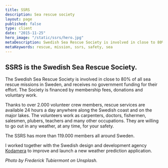 ```yaml
---
title: SSRS
description: Sea rescue society
layout: page
published: false
type: client
date: "2015-11-25"
hero_image: "/static/ssrs/hero.jpg"
metaDescription: Swedish Sea Rescue Society is involved in close to 80% of all sea rescue missions in Sweden.
metaKeywords: rescue, mission, ssrs, safety, sea
---
```


## SSRS is the Swedish Sea Rescue Society.

The Swedish Sea Rescue Society is involved in close to 80% of all sea rescue
missions in Sweden, and receives no government funding for their effort. The
Society is financed by membership fees, donations and voluntary work.

Thanks to over 2.000 volunteer crew members, rescue services are available 24
hours a day anywhere along the Swedish coast and on the major lakes. The
volunteers work as carpenters, doctors, fishermen, salesmen, plubers, teachers
and many other occupations. They are willing to go out in any weather, at any
time, for your safety.

The SSRS has more than 119.000 members all around Sweden.

I worked together with the Swedish design and development agency
[Kodamera](https://www.kodamera.se/) to improve and launch a new weather prediction application.

_Photo by Frederick Tubiermont on Unsplash._
